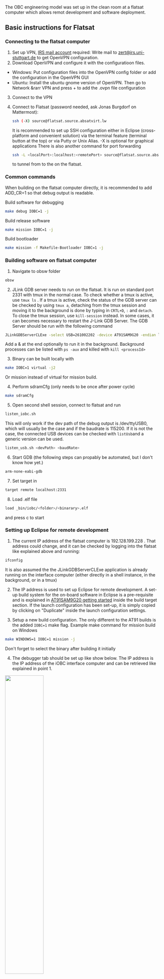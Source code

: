 <a id="top"></a> <a name="flatsat"></a> 

The OBC engineering model was set up in the clean room at a flatsat computer which allows remot development and software deployment.

## Basic instructions for Flatsat

### Connecting to the flatsat computer

1. Set up VPN, [IRS  mail account](https://cube18.irs.uni-stuttgart.de/) required: 
Write mail to zert@irs.uni-stuttgart.de to get OpenVPN configuration.
2. Download OpenVPN and configure it with the configuratioon files.
 - Windows: Put configuration files into the OpenVPN config folder
   or add the configuration in the OpenVPN GUI
 - Ubuntu: Install the ubuntu gnome version of OpenVPN. Then go to 
   Network &rarr VPN and press + to add the .ovpn file configuration
3. Connect to the VPN
4. Connect to Flatsat (password needed, ask Jonas Burgdorf on Mattermost):
   ```sh
   ssh (-X) source@flatsat.source.absatvirt.lw
   ```
   
   It is recommended to set up SSH configuration either in Eclipse (cross-platform
   and convenient solution) via the terminal feature (terminal button at the top) or
   via Putty or Unix Alias.
   -X is optional for graphical applications
   There is also another command for port forwarding
   ```sh
   ssh -L <localPort>:localhost:<remotePort> source@flatsat.source.absatvirt.lw
   ```
   to tunnel from <localPort> to the <remotePort> on the flatsat.

### Common commands
When building on the flatsat computer directly, it is recommended to add
ADD\_CR=1 so that debug output is readable.
 
Build software for debugging
```sh
make debug IOBC=1 -j
```

Build release software
```sh
make mission IOBC=1 -j
```

Build bootloader
```sh
make mission -f Makefile-Bootloader IOBC=1 -j
```

### Building software on flatsat computer
1. Navigate to obsw folder
```sh
obsw
```

2. JLink GDB server needs to run on the flatsat. It is run on standard port 2331
with tmux in the normal case. To check whether a tmux is active, use `tmux ls` .
If a tmux is active, check the status of the GDB server can be checked by using
`tmux a`, detaching from the tmux session and moving it to the background
is done by typing in `CRTL+D`, `:` and `detach`. To close the tmux session,
use `kill-session` instead. In some cases, it can becomes necessary to restart
the J-Link GDB Server. The GDB Server should be run with the following command

```sh
JLinkGDBServerCLExe -select USB=261002202 -device AT91SAM9G20 -endian little -if JTAG -speed auto -noLocalhostOnly -nogui
```
Add a & at the end optionally to run it in the background. Background processes can be listed
with `ps -aux` and killed with `kill <processId>`

3. Binary can be built locally with
```sh
make IOBC=1 virtual -j2
```
Or mission instead of virtual for mission build.

4. Perform sdramCfg (only needs to be once after power cycle)
```sh
make sdramCfg
```

5. Open second shell session, connect to flatsat and run 
```sh
listen_iobc.sh
```
This will only work if the dev path of the debug output
is /dev/ttyUSB0, which will usually be the case and if the baudrate is
115200.
If it is not the case, the connected USB devices can be checked
with `listUsb`and a generic version can be used.
```sh
listen_usb.sh <devPath> <baudRate>
```

6. Start GDB (the following steps can propably be automated, but I don't know how yet.)

```sh
arm-none-eabi-gdb
```

7. Set target in 

```sh
target remote localhost:2331
```

8. Load .elf file

```sh
load _bin/iobc/<folder>/<binarary>.elf
```
and press c to start

### Setting up Eclipse for remote development

1. The current IP address of the flatsat computer is 
192.128.199.228 . That address could change, and it can be checked
by logging into the flatsat like explained above and running:   
```sh
ifconfig    
```
  
It is also assumed the the JLinkGDBServerCLExe application
is already running on the interface computer (either directly
in a shell instance, in the background, or in a tmux)

2. The IP address is used to set up Eclipse for remote development.
A set-up build system for the on-board software in Eclipse is a
pre-requisite and is explained in [AT91SAM9G20 getting started](../sam9g20/README-at91.md#top)
inside the build target section. If the launch configuration has been set-up, it is simply copied by
clicking on "Duplicate" inside the launch configuration settings.

3. Setup a new build configuration. The only different to the AT91 builds
is the added `IOBC=1` make flag. Example make command for mission build
on Windows
```sh
make WINDOWS=1 IOBC=1 mission -j
```
Don't forget to select the binary after building it initially

4. The debugger tab should be set up like show below. The IP address
is the IP address of the iOBC interface computer and can be retrieved
like explained in point 1. 
<img src="./readme_img/flatsat/eclipse-setup1.jpg" width="50%">

5. The startup tab should be set up like below. Right now, the 
SAM-ICE can not handle monitor reset or monitor halt commands
and the reason is unknown.
<img src="./readme_img/flatsat/eclipse-setup2.jpg" width="50%">

6.  The serial output from the iOBC can be read from the dev path of the
interface computer directly. It is possible in Eclipse to open a ssh
session like shown in the following picture.
<img src="./readme_img/flatsat/eclipse-setup3.jpg" width="50%">
It is recommended to listen to the debug output by connecting
to the tmux session with

```sh
tmux a -t 2*
```

Alternatively ways if the tmux session is closed:

The output can be display by running these commands
in the ssh session:
```sh
listen_iobc.sh
```

There is also a generic version to listen to USB ports:
```sh
listen_usb.sh <DevPath> <baudRate>
```

All dev paths can be listed with the command

```sh
list_usb.sh
```

or 

```sh
list_usb2.sh
```

These scripts are located inside the scripts folder in the home folder.

### Loading binaries built locally to the non-volatile memory

It is recommended to flash the software to the SDRAM directly for
development purposes. To test the binary and the bootloader on 
the non-volatile memories, the images need to be written
to the 1MB NOR-Flash chip. This is either possible with SAM-BA
when interfacing the iOBC with a Windows PC and the ISIS SAM-BA application
installed or by uploading the binary via RS232 (same communication line
used for TMTC commanding). For remote deployment, only the second
way is currently possible. A recent software version needs to
be running to perform this step as well.
Following general steps need to be taken:

1. Transfer the file with to the \_bin folder of
the remote OBSW folder with SFTP. It is recommended to use Filezilla for this.
It is possible to set common operations as favorites in Filezilla.

2. Transfer the binary to the SD-Card first. The `tmtcclient` Python application
inside the `tmtc` folder can be used to either transfer an OBSW Update or a bootloader.
This mode is provided as a PyCharm run configuration when loading
the `tmtc` folder as a PyCharm project.

3. After that, a specific command provided by the `tmtmcclient` can be used 
to write the  bootloader or OBSW image from SD-card to the NOR-Flash.

4. Another command can be used to power cycle or reset the core to test the flashed
software

